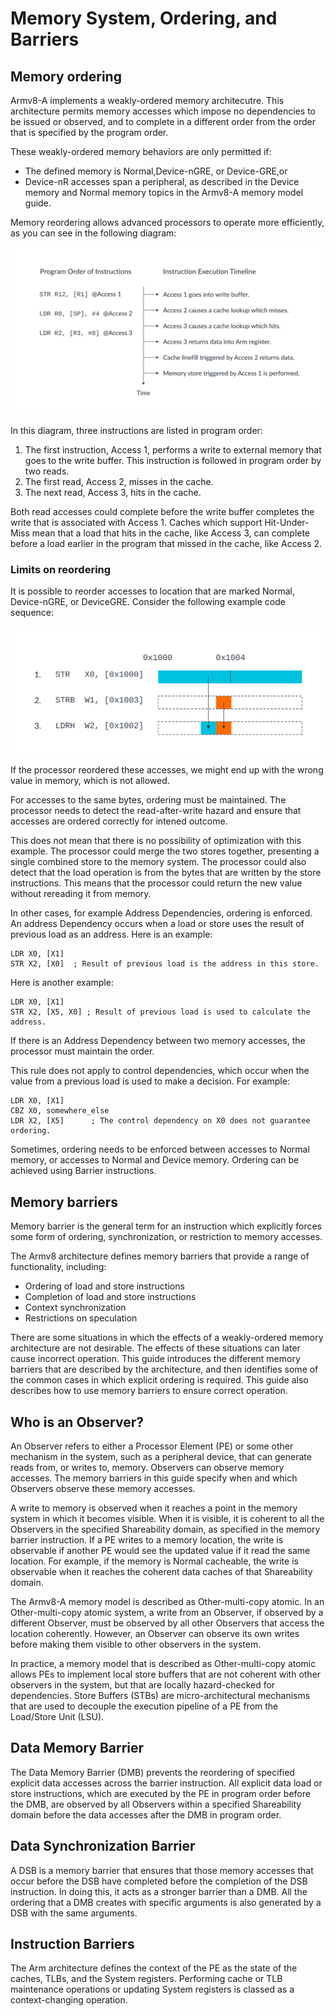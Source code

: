 # Memory System, Ordering, and Barriers

## Memory ordering

Armv8-A implements a weakly-ordered memory architecutre. This architecture permits memory accesses which impose no dependencies to be issued or observed, and to complete in a different order from the order that is specified by the program order.

These weakly-ordered memory behaviors are only permitted if:

- The defined memory is Normal,Device-nGRE, or Device-GRE,or
- Device-nR accesses span a peripheral, as described in the Device memory and Normal memory topics in the Armv8-A memory model guide.

Memory reordering allows advanced processors to operate more efficiently, as you can see in the following diagram:

![](images/memory_reordering_example.svg)

In this diagram, three instructions are listed in program order:

1. The first instruction, Access 1, performs a write to external memory that goes to the write buffer. This instruction is followed in program order by two reads.
2. The first read, Access 2, misses in the cache.
3. The next read, Access 3, hits in the cache.

Both read accesses could complete before the write buffer completes the write that is associated with Access 1. Caches which support Hit-Under-Miss mean that a load that hits in the cache, like Access 3, can complete before a load earlier in the program that missed in the cache, like Access 2.

### Limits on reordering

It is possible to reorder accesses to location that are marked Normal, Device-nGRE, or DeviceGRE. Consider the following example code sequence:

![](images/reordering_limits_example.svg)

If the processor reordered these accesses, we might end up with the wrong value in memory, which is not allowed.

For accesses to the same bytes, ordering must be maintained. The processor needs to detect the read-after-write hazard and ensure that accesses are ordered correctly for intened outcome.

This does not mean that there is no possibility of optimization with this example. The processor could merge the two stores together, presenting a single combined store to the memory system. The processor could also detect that the load operation is from the bytes that are written by the store instructions. This means that the processor could return the new value without rereading it from memory.

In other cases, for example Address Dependencies, ordering is enforced. An address Dependency occurs when a load or store uses the result of previous load as an address. Here is an example:

```
LDR X0, [X1] 
STR X2, [X0]  ; Result of previous load is the address in this store.
```

Here is another example:

```
LDR X0, [X1] 
STR X2, [X5, X0] ; Result of previous load is used to calculate the address.
```

If there is an Address Dependency between two memory accesses, the processor must maintain the order.

This rule does not apply to control dependencies, which occur when the value from a previous load is used to make a decision. For example:

```
LDR X0, [X1] 
CBZ X0, somewhere_else 
LDR X2, [X5]      ; The control dependency on X0 does not guarantee ordering.
```

Sometimes, ordering needs to be enforced between accesses to Normal memory, or accesses to Normal and Device memory. Ordering can be achieved using Barrier instructions.

## Memory barriers

Memory barrier is the general term for an instruction which explicitly forces some form of ordering, synchronization, or restriction to memory accesses.

The Armv8 architecture defines memory barriers that provide a range of functionality, including:

- Ordering of load and store instructions
- Completion of load and store instructions
- Context synchronization
- Restrictions on speculation

There are some situations in which the effects of a weakly-ordered memory architecture are not desirable. The effects of these situations can later cause incorrect operation. This guide introduces the different memory barriers that are described by the architecture, and then identifies some of the common cases in which explicit ordering is required. This guide also describes how to use memory barriers to ensure correct operation.

## Who is an Observer?

An Observer refers to either a Processor Element (PE) or some other mechanism in the system, such as a peripheral device, that can generate reads from, or writes to, memory. Observers can observe memory accesses. The memory barriers in this guide specify when and which Observers observe these memory accesses.

A write to memory is observed when it reaches a point in the memory system in which it becomes visible. When it is visible, it is coherent to all the Observers in the specified Shareability domain, as specified in the memory barrier instruction. If a PE writes to a memory location, the write is observable if another PE would see the updated value if it read the same location. For example, if the memory is Normal cacheable, the write is observable when it reaches the coherent data caches of that Shareability domain.

The Armv8-A memory model is described as Other-multi-copy atomic. In an Other-multi-copy atomic system, a write from an Observer, if observed by a different Observer, must be observed by all other Observers that access the location coherently. However, an Observer can observe its own writes before making them visible to other observers in the system.

In practice, a memory model that is described as Other-multi-copy atomic allows PEs to implement local store buffers that are not coherent with other observers in the system, but that are locally hazard-checked for dependencies. Store Buffers (STBs) are micro-architectural mechanisms that are used to decouple the execution pipeline of a PE from the Load/Store Unit (LSU).

## Data Memory Barrier

The Data Memory Barrier (DMB) prevents the reordering of specified explicit data accesses across the barrier instruction. All explicit data load or store instructions, which are executed by the PE in program order before the DMB, are observed by all Observers within a specified Shareability domain before the data accesses after the DMB in program order.

## Data Synchronization Barrier

A DSB is a memory barrier that ensures that those memory accesses that occur before the DSB have completed before the completion of the DSB instruction. In doing this, it acts as a stronger barrier than a DMB. All the ordering that a DMB creates with specific arguments is also generated by a DSB with the same arguments.

## Instruction Barriers

The Arm architecture defines the context of the PE as the state of the caches, TLBs, and the System registers. Performing cache or TLB maintenance operations or updating System registers is classed as a context-changing operation.